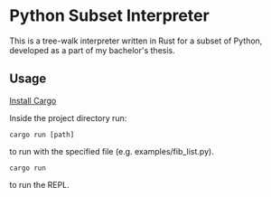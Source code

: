 # Python Subset Interpreter

This is a tree-walk interpreter written in Rust for a subset of Python, developed as a part of my bachelor's thesis.

## Usage
[Install Cargo](https://doc.rust-lang.org/book/ch01-01-installation.html)

Inside the project directory run:
```
cargo run [path]
```
to run with the specified file (e.g. examples/fib_list.py).

```
cargo run
```
to run the REPL.
